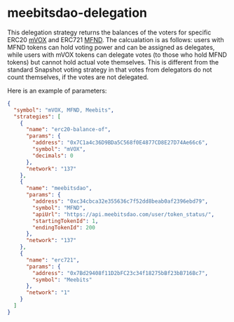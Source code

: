 # meebitsdao-delegation

This delegation strategy returns the balances of the voters for specific ERC20 [mVOX](https://polygonscan.com/address/0x7C1a4c36D9BDa5C568f0E4877CD8E27D74Ae66c6) and ERC721 [MFND](https://polygonscan.com/address/0xc34cbca32e355636c7f52dd8beab0af2396ebd79). The calcualation is as follows: users with MFND tokens can hold voting power and can be assigned as delegates, while users with mVOX tokens can delegate votes (to those who hold MFND tokens) but cannot hold actual vote themselves. This is different from the standard Snapshot voting strategy in that votes from delegators do not count themselves, if the votes are not delegated.

Here is an example of parameters:

```json
{
  "symbol": "mVOX, MFND, Meebits",
  "strategies": [
    {
      "name": "erc20-balance-of",
      "params": {
        "address": "0x7C1a4c36D9BDa5C568f0E4877CD8E27D74Ae66c6",
        "symbol": "mVOX",
        "decimals": 0
      },
      "network": "137"
    },
    {
      "name": "meebitsdao",
      "params": {
        "address": "0xc34cbca32e355636c7f52dd8beab0af2396ebd79",
        "symbol": "MFND",
        "apiUrl": "https://api.meebitsdao.com/user/token_status/",
        "startingTokenId": 1,
        "endingTokenId": 200
      },
      "network": "137"
    },
    {
      "name": "erc721",
      "params": {
        "address": "0x7Bd29408f11D2bFC23c34f18275bBf23bB716Bc7",
        "symbol": "Meebits"
      },
      "network": "1"
    }
  ]
}
```
